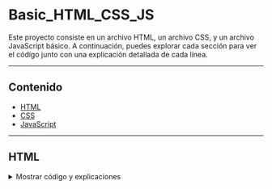 # Basic_HTML_CSS_JS

Este proyecto consiste en un archivo HTML, un archivo CSS, y un archivo JavaScript básico. A continuación, puedes explorar cada sección para ver el código junto con una explicación detallada de cada línea.

---

## Contenido

- [HTML](#html)
- [CSS](#css)
- [JavaScript](#javascript)

---

## HTML

<details>
<summary>Mostrar código y explicaciones</summary>

```html

<!DOCTYPE html>
Declara el tipo de documento como HTML5. Esto es necesario para que los navegadores interpreten correctamente el código.

<html>
Inicia el documento HTML. Todo el contenido de la página web debe estar dentro de esta etiqueta.

<head>
Contiene metadatos sobre la página, como su título y enlaces a archivos externos.

<meta charset="UTF-8" />
Establece el conjunto de caracteres como UTF-8, que soporta la mayoría de caracteres usados en diferentes idiomas.

<meta name="viewport" content="width=device-width, initial-scale=1.0" />
Hace que la página sea responsiva, ajustándose automáticamente al ancho del dispositivo. (requiere unas configuraciones adicionales)

<title>Prueba</title>
Define el título que aparecerá en la pestaña del navegador.

<link rel="stylesheet" href="./css/style.css" />
Vincula el archivo CSS externo para darle estilo a la página.

</head>
Finaliza la sección de head.

</body>
</html>

Cierra el cuerpo y el documento HTML.

</details>

